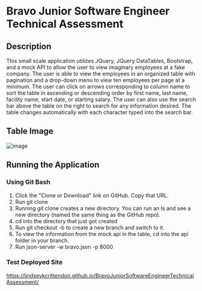 # Bravo Junior Software Engineer Technical Assessment

## Description
This small scale application utilizes JQuery, JQuery DataTables, Bootstrap, and a mock API to allow the user to view imaginary employees at a  fake company.  The user is able to view the employees in an organized table with pagination and a drop-down menu to view ten employees per page at a minimum.  The user can click on arrows corresponding to column name to sort the table in ascending or descending order by first name, last name, facility name, start date, or starting salary.  The user can also use the search bar above the table on the right to search for any information desired.  The table changes automatically with each character typed into the search bar.

## Table Image
![image](https://user-images.githubusercontent.com/62181538/98052389-1e2e8600-1e04-11eb-8e94-c5f572e3d9aa.png)


## Running the Application 
### Using Git Bash
1. Click the "Clone or Download" link on GitHub. Copy that URL.
2. Run git clone <github url goes here>
3. Running git clone creates a new directory. You can run an ls and see a new directory (named the same thing as the GitHub repo).
4. cd into the directory that just got created
5. Run git checkout -b <name-of-branch> to create a new branch and switch to it.
6. To view the information from the mock api in the table, cd into the api folder in your branch.
7. Run json-server -w bravo.json -p 8000
  
### Test Deployed Site
https://lindseykcrittendon.github.io/BravoJuniorSoftwareEngineerTechnicalAssessment/
